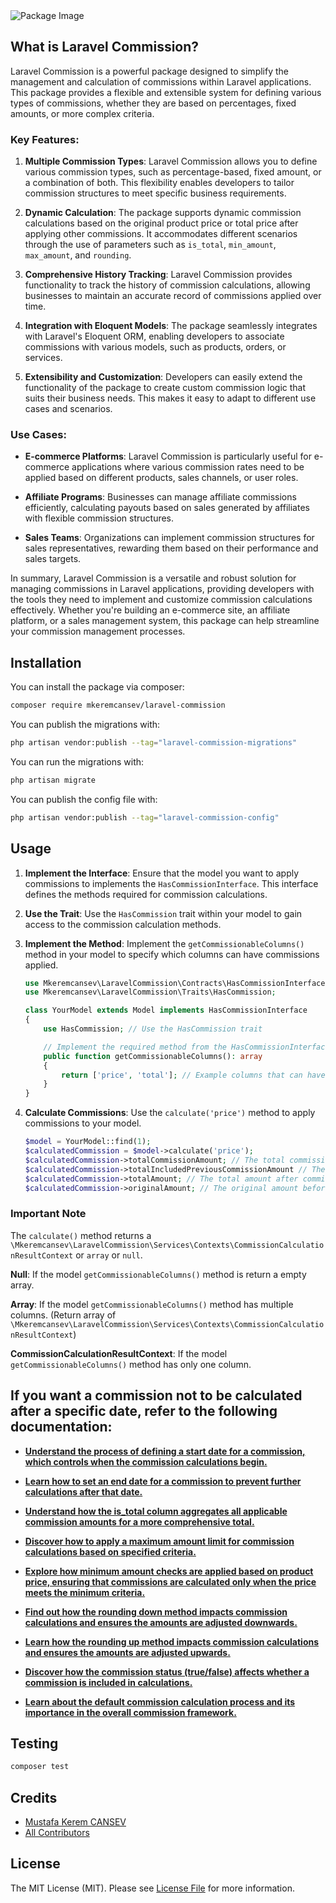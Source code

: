 
<picture>
  <source media="(prefers-color-scheme: dark)" srcset="https://banners.beyondco.de/Laravel%20Commission.png?theme=dark&packageManager=composer+require&packageName=mkeremcansev%2Flaravel-commission&pattern=architect&style=style_1&description=A+flexible+package+to+calculate+and+log+commissions+in+Laravel.&md=1&showWatermark=1&fontSize=100px&images=receipt-tax">
  <source media="(prefers-color-scheme: light)" srcset="https://banners.beyondco.de/Laravel%20Commission.png?theme=light&packageManager=composer+require&packageName=mkeremcansev%2Flaravel-commission&pattern=architect&style=style_1&description=A+flexible+package+to+calculate+and+log+commissions+in+Laravel.&md=1&showWatermark=1&fontSize=100px&images=receipt-tax">
  <img alt="Package Image" src="https://banners.beyondco.de/Laravel%20Commission.png?theme=light&packageManager=composer+require&packageName=mkeremcansev%2Flaravel-commission&pattern=architect&style=style_1&description=A+flexible+package+to+calculate+and+log+commissions+in+Laravel.&md=1&showWatermark=1&fontSize=100px&images=receipt-tax">
</picture>


## What is Laravel Commission?

Laravel Commission is a powerful package designed to simplify the management and calculation of commissions within Laravel applications. This package provides a flexible and extensible system for defining various types of commissions, whether they are based on percentages, fixed amounts, or more complex criteria.

### Key Features:

1. **Multiple Commission Types**: Laravel Commission allows you to define various commission types, such as percentage-based, fixed amount, or a combination of both. This flexibility enables developers to tailor commission structures to meet specific business requirements.

2. **Dynamic Calculation**: The package supports dynamic commission calculations based on the original product price or total price after applying other commissions. It accommodates different scenarios through the use of parameters such as `is_total`, `min_amount`, `max_amount`, and `rounding`.

3. **Comprehensive History Tracking**: Laravel Commission provides functionality to track the history of commission calculations, allowing businesses to maintain an accurate record of commissions applied over time.

4. **Integration with Eloquent Models**: The package seamlessly integrates with Laravel's Eloquent ORM, enabling developers to associate commissions with various models, such as products, orders, or services.

5. **Extensibility and Customization**: Developers can easily extend the functionality of the package to create custom commission logic that suits their business needs. This makes it easy to adapt to different use cases and scenarios.

### Use Cases:

- **E-commerce Platforms**: Laravel Commission is particularly useful for e-commerce applications where various commission rates need to be applied based on different products, sales channels, or user roles.

- **Affiliate Programs**: Businesses can manage affiliate commissions efficiently, calculating payouts based on sales generated by affiliates with flexible commission structures.

- **Sales Teams**: Organizations can implement commission structures for sales representatives, rewarding them based on their performance and sales targets.

In summary, Laravel Commission is a versatile and robust solution for managing commissions in Laravel applications, providing developers with the tools they need to implement and customize commission calculations effectively. Whether you're building an e-commerce site, an affiliate platform, or a sales management system, this package can help streamline your commission management processes.


## Installation


You can install the package via composer:

```bash
composer require mkeremcansev/laravel-commission
```

You can publish the migrations with:

```bash
php artisan vendor:publish --tag="laravel-commission-migrations"
```

You can run the migrations with:
```bash
php artisan migrate
```

You can publish the config file with:

```bash
php artisan vendor:publish --tag="laravel-commission-config"
```

## Usage

1. **Implement the Interface**: Ensure that the model you want to apply commissions to implements the `HasCommissionInterface`. This interface defines the methods required for commission calculations.

2. **Use the Trait**: Use the `HasCommission` trait within your model to gain access to the commission calculation methods.

3. **Implement the Method**: Implement the `getCommissionableColumns()` method in your model to specify which columns can have commissions applied.

   ```php
   use Mkeremcansev\LaravelCommission\Contracts\HasCommissionInterface;
   use Mkeremcansev\LaravelCommission\Traits\HasCommission;

   class YourModel extends Model implements HasCommissionInterface
   {
       use HasCommission; // Use the HasCommission trait

       // Implement the required method from the HasCommissionInterface
       public function getCommissionableColumns(): array
       {
           return ['price', 'total']; // Example columns that can have commissions applied
       }
   }
   ```
   
4. **Calculate Commissions**: Use the `calculate('price')` method to apply commissions to your model.

   ```php
   $model = YourModel::find(1);
   $calculatedCommission = $model->calculate('price');
   $calculatedCommission->totalCommissionAmount; // The total commission amount applied
   $calculatedCommission->totalIncludedPreviousCommissionAmount // The total amount including previous commissions
   $calculatedCommission->totalAmount; // The total amount after commissions
   $calculatedCommission->originalAmount; // The original amount before commissions
   ```

###  Important Note

The `calculate()` method returns a `\Mkeremcansev\LaravelCommission\Services\Contexts\CommissionCalculationResultContext` or `array` or `null`.

**Null**: If the model `getCommissionableColumns()` method is return a empty array.

**Array**: If the model `getCommissionableColumns()` method has multiple columns. (Return array of `\Mkeremcansev\LaravelCommission\Services\Contexts\CommissionCalculationResultContext`)

**CommissionCalculationResultContext**: If the model `getCommissionableColumns()` method has only one column.


## If you want a commission not to be calculated after a specific date, refer to the following documentation:

- **[Understand the process of defining a start date for a commission, which controls when the commission calculations begin.](docs/commission-with-start-date.md)**


- **[Learn how to set an end date for a commission to prevent further calculations after that date.](docs/commission-with-end-date.md)**


- **[Understand how the is_total column aggregates all applicable commission amounts for a more comprehensive total.](docs/commission-with-is-total.md)**


- **[Discover how to apply a maximum amount limit for commission calculations based on specified criteria.](docs/commission-with-max-amount.md)**


- **[Explore how minimum amount checks are applied based on product price, ensuring that commissions are calculated only when the price meets the minimum criteria.](docs/commission-with-min-amount.md)**


- **[Find out how the rounding down method impacts commission calculations and ensures the amounts are adjusted downwards.](docs/commission-with-rounding-down.md)**


- **[Learn how the rounding up method impacts commission calculations and ensures the amounts are adjusted upwards.](docs/commission-with-rounding-up.md)**



- **[Discover how the commission status (true/false) affects whether a commission is included in calculations.](docs/commission-with-status.md)**


- **[Learn about the default commission calculation process and its importance in the overall commission framework.](docs/default-commission-calculation.md)**


## Testing

```bash
composer test
```

## Credits

- [Mustafa Kerem CANSEV](https://github.com/mkeremcansev)
- [All Contributors](../../contributors)

## License

The MIT License (MIT). Please see [License File](LICENSE.md) for more information.
